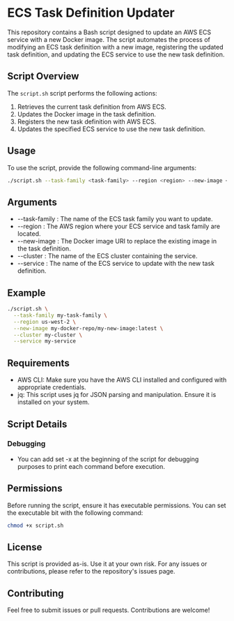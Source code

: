 # ECS Task Definition Updater

This repository contains a Bash script designed to update an AWS ECS service with a new Docker image. The script automates the process of modifying an ECS task definition with a new image, registering the updated task definition, and updating the ECS service to use the new task definition.

## Script Overview

The `script.sh` script performs the following actions:

1. Retrieves the current task definition from AWS ECS.
2. Updates the Docker image in the task definition.
3. Registers the new task definition with AWS ECS.
4. Updates the specified ECS service to use the new task definition.

## Usage

To use the script, provide the following command-line arguments:

```sh
./script.sh --task-family <task-family> --region <region> --new-image <new_image> --cluster <cluster> --service <service>
```

## Arguments

- --task-family : The name of the ECS task family you want to update.
- --region : The AWS region where your ECS service and task family are located.
- --new-image : The Docker image URI to replace the existing image in the task definition.
- --cluster : The name of the ECS cluster containing the service.
- --service : The name of the ECS service to update with the new task definition.

## Example

```sh
./script.sh \
  --task-family my-task-family \
  --region us-west-2 \
  --new-image my-docker-repo/my-new-image:latest \
  --cluster my-cluster \
  --service my-service
```

## Requirements

- AWS CLI: Make sure you have the AWS CLI installed and configured with appropriate credentials.
- jq: This script uses jq for JSON parsing and manipulation. Ensure it is installed on your system.

## Script Details

### Debugging

- You can add set -x at the beginning of the script for debugging purposes to print each command before execution.

## Permissions

Before running the script, ensure it has executable permissions. You can set the executable bit with the following command:

```sh
chmod +x script.sh

```

## License

This script is provided as-is. Use it at your own risk. For any issues or contributions, please refer to the repository's issues page.

## Contributing

Feel free to submit issues or pull requests. Contributions are welcome!

